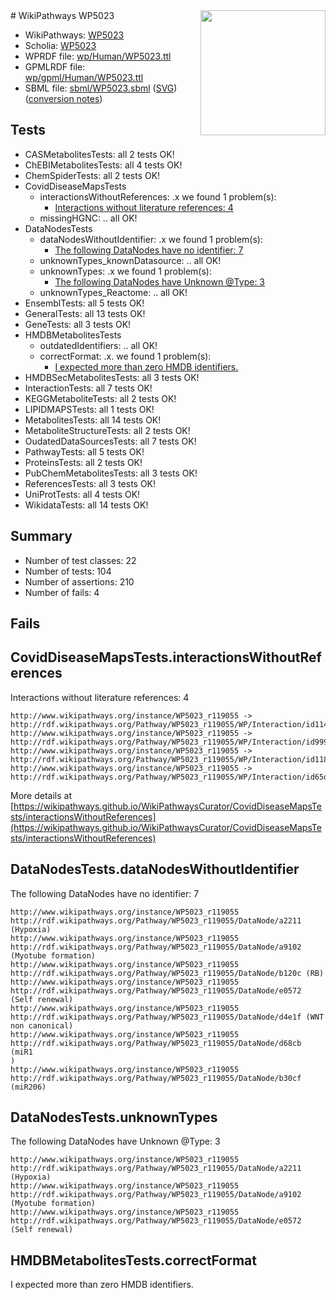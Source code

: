 <img style="float: right; width: 200px" src="../logo.png" />
# WikiPathways WP5023

* WikiPathways: [WP5023](https://identifiers.org/wikipathways:WP5023)
* Scholia: [WP5023](https://scholia.toolforge.org/wikipathways/WP5023)
* WPRDF file: [wp/Human/WP5023.ttl](../wp/Human/WP5023.ttl)
* GPMLRDF file: [wp/gpml/Human/WP5023.ttl](../wp/gpml/Human/WP5023.ttl)
* SBML file: [sbml/WP5023.sbml](../sbml/WP5023.sbml) ([SVG](../sbml/WP5023.svg)) ([conversion notes](../sbml/WP5023.txt))

## Tests
* CASMetabolitesTests: all 2 tests OK!
* ChEBIMetabolitesTests: all 4 tests OK!
* ChemSpiderTests: all 2 tests OK!
* CovidDiseaseMapsTests
    * interactionsWithoutReferences: .x we found 1 problem(s):
        * [Interactions without literature references: 4](#2e295932)
    * missingHGNC: .. all OK!
* DataNodesTests
    * dataNodesWithoutIdentifier: .x we found 1 problem(s):
        * [The following DataNodes have no identifier: 7](#d2d32fa6)
    * unknownTypes_knownDatasource: .. all OK!
    * unknownTypes: .x we found 1 problem(s):
        * [The following DataNodes have Unknown @Type: 3](#839973e1)
    * unknownTypes_Reactome: .. all OK!
* EnsemblTests: all 5 tests OK!
* GeneralTests: all 13 tests OK!
* GeneTests: all 3 tests OK!
* HMDBMetabolitesTests
    * outdatedIdentifiers: .. all OK!
    * correctFormat: .x. we found 1 problem(s):
        * [I expected more than zero HMDB identifiers.](#ad154c1e)
* HMDBSecMetabolitesTests: all 3 tests OK!
* InteractionTests: all 7 tests OK!
* KEGGMetaboliteTests: all 2 tests OK!
* LIPIDMAPSTests: all 1 tests OK!
* MetabolitesTests: all 14 tests OK!
* MetaboliteStructureTests: all 2 tests OK!
* OudatedDataSourcesTests: all 7 tests OK!
* PathwayTests: all 5 tests OK!
* ProteinsTests: all 2 tests OK!
* PubChemMetabolitesTests: all 3 tests OK!
* ReferencesTests: all 3 tests OK!
* UniProtTests: all 4 tests OK!
* WikidataTests: all 14 tests OK!


## Summary

* Number of test classes: 22
* Number of tests: 104
* Number of assertions: 210
* Number of fails: 4

## Fails

<a name="2e295932" />

## CovidDiseaseMapsTests.interactionsWithoutReferences

Interactions without literature references: 4
```
http://www.wikipathways.org/instance/WP5023_r119055 -> http://rdf.wikipathways.org/Pathway/WP5023_r119055/WP/Interaction/id11455e68
http://www.wikipathways.org/instance/WP5023_r119055 -> http://rdf.wikipathways.org/Pathway/WP5023_r119055/WP/Interaction/id9997977f
http://www.wikipathways.org/instance/WP5023_r119055 -> http://rdf.wikipathways.org/Pathway/WP5023_r119055/WP/Interaction/id118dfbb2
http://www.wikipathways.org/instance/WP5023_r119055 -> http://rdf.wikipathways.org/Pathway/WP5023_r119055/WP/Interaction/id65d2d6f2
```

More details at [https://wikipathways.github.io/WikiPathwaysCurator/CovidDiseaseMapsTests/interactionsWithoutReferences](https://wikipathways.github.io/WikiPathwaysCurator/CovidDiseaseMapsTests/interactionsWithoutReferences)

<a name="d2d32fa6" />

## DataNodesTests.dataNodesWithoutIdentifier

The following DataNodes have no identifier: 7
```
http://www.wikipathways.org/instance/WP5023_r119055 http://rdf.wikipathways.org/Pathway/WP5023_r119055/DataNode/a2211 (Hypoxia)
http://www.wikipathways.org/instance/WP5023_r119055 http://rdf.wikipathways.org/Pathway/WP5023_r119055/DataNode/a9102 (Myotube formation)
http://www.wikipathways.org/instance/WP5023_r119055 http://rdf.wikipathways.org/Pathway/WP5023_r119055/DataNode/b120c (RB)
http://www.wikipathways.org/instance/WP5023_r119055 http://rdf.wikipathways.org/Pathway/WP5023_r119055/DataNode/e0572 (Self renewal)
http://www.wikipathways.org/instance/WP5023_r119055 http://rdf.wikipathways.org/Pathway/WP5023_r119055/DataNode/d4e1f (WNT non canonical)
http://www.wikipathways.org/instance/WP5023_r119055 http://rdf.wikipathways.org/Pathway/WP5023_r119055/DataNode/d68cb (miR1
)
http://www.wikipathways.org/instance/WP5023_r119055 http://rdf.wikipathways.org/Pathway/WP5023_r119055/DataNode/b30cf (miR206)
```

<a name="839973e1" />

## DataNodesTests.unknownTypes

The following DataNodes have Unknown @Type: 3
```
http://www.wikipathways.org/instance/WP5023_r119055 http://rdf.wikipathways.org/Pathway/WP5023_r119055/DataNode/a2211 (Hypoxia)
http://www.wikipathways.org/instance/WP5023_r119055 http://rdf.wikipathways.org/Pathway/WP5023_r119055/DataNode/a9102 (Myotube formation)
http://www.wikipathways.org/instance/WP5023_r119055 http://rdf.wikipathways.org/Pathway/WP5023_r119055/DataNode/e0572 (Self renewal)
```

<a name="ad154c1e" />

## HMDBMetabolitesTests.correctFormat

I expected more than zero HMDB identifiers.
